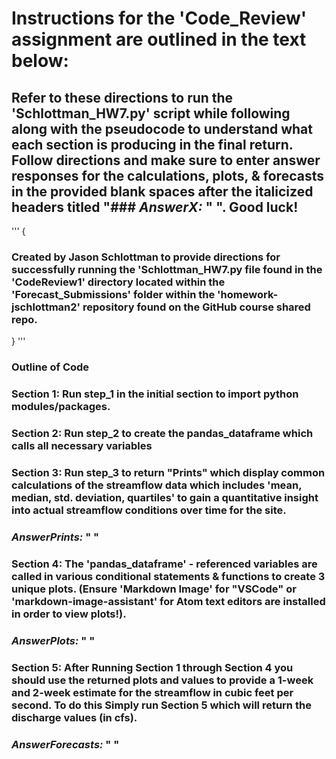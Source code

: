 
# Instructions for the 'Code_Review' assignment are outlined in the text below:
## Refer to these directions to run the 'Schlottman_HW7.py' script while following along with the pseudocode to understand what each section is producing in the final return. Follow directions and make sure to enter answer responses for the calculations, plots, & forecasts in the provided  blank spaces after the italicized headers titled "### *AnswerX:* " ". Good luck!

'''
{
### Created by Jason Schlottman to provide directions for successfully running the 'Schlottman_HW7.py file found in the 'CodeReview1' directory located within the 'Forecast_Submissions' folder within the 'homework-jschlottman2' repository found on the GitHub course shared repo.
}
'''

### **Outline of Code**

### Section 1: Run step_1 in the initial section to import python modules/packages.

### Section 2: Run step_2 to create the pandas_dataframe which calls all necessary variables

### Section 3: Run step_3 to return "Prints" which display common calculations of the streamflow data which includes 'mean, median, std. deviation, quartiles' to gain a quantitative insight into actual streamflow conditions over time for the site.

### *AnswerPrints:* " "

### Section 4: The 'pandas_dataframe' - referenced variables are called in various conditional statements & functions to create 3 unique plots. (Ensure 'Markdown Image' for "VSCode" or 'markdown-image-assistant' for Atom text editors are installed in order to view plots!).

### *AnswerPlots:* " "

### Section 5: After Running Section 1 through Section 4 you should use the returned plots and values to provide a 1-week and 2-week estimate for the streamflow in cubic feet per second. To do this Simply run Section 5 which will return the discharge values (in cfs).

### *AnswerForecasts:* " "
